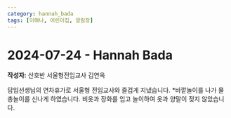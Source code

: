 ```yaml
---
category: hannah_bada
tags: [이해나, 어린이집, 알림장]
---
```


# 2024-07-24 - Hannah Bada

**작성자:** 산호반 서울형전임교사 김연옥  

담임선생님의 연차휴가로 서울형 전임교사와 즐겁게 지냈습니다. 
*바깥놀이를 나가 물총놀이를 신나게 하였습니다. 비옷과 장화를 입고 놀이하여 옷과 양말이 젖지 않았습니다.

